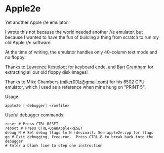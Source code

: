 # Apple2e

Yet another Apple //e emulator.

I wrote this not because the world needed another //e emulator, but because I wanted to have the fun of building a thing from scratch to run my old Apple //e software.

At the time of writing, the emulator handles only 40-column text mode and no floppy.

Thanks to [Lawrence Kesteloot](http://github.com/lkesteloot) for keyboard code, and [Bart Grantham](http://github.com/bartgrantham) for extracting all our old floppy disk images!

Thanks to Mike Chambers (miker00lz@gmail.com) for his 6502 CPU emulator, which I used as a reference when mine hung on "PRINT 5".

Usage:

    apple2e [-debugger] <romfile>

Useful debugger commands:

    reset # Press CTRL-RESET
    reboot # Press CTRL-OpenApple-RESET
    debug N # Set debug flags to N (decimal). See apple2e.cpp for flags
    go # Exit debugging, free-run.  Press CTRL-B to break back into the debugger
    # Enter a blank line to step one instruction

